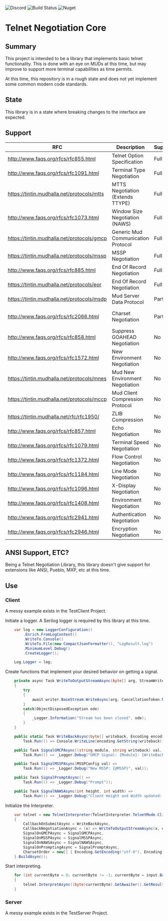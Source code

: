 ![Discord](https://img.shields.io/discord/1193672869104861195) ![Build Status](https://img.shields.io/github/actions/workflow/status/HarryCordewener/TelnetNegotiationCore/dotnet) ![Nuget](https://img.shields.io/nuget/dt/TelnetNegotiationCore)


# Telnet Negotiation Core
## Summary
This project is intended to be a library that implements basic telnet functionality. 
This is done with an eye on MUDs at this time, but may improve to support more terminal capabilities as time permits.

At this time, this repository is in a rough state and does not yet implement some common modern code standards. 

## State
This library is in a state where breaking changes to the interface are expected.

## Support
| RFC                                         | Description                        | Supported  | Comments           |
| ------------------------------------------- | ---------------------------------- |------------| ------------------ |
| http://www.faqs.org/rfcs/rfc855.html        | Telnet Option Specification        | Full       |                    |
| http://www.faqs.org/rfcs/rfc1091.html       | Terminal Type Negotiation          | Full       |                    |
| https://tintin.mudhalla.net/protocols/mtts  | MTTS Negotiation (Extends TTYPE)   | Full       |                    |
| http://www.faqs.org/rfcs/rfc1073.html       | Window Size Negotiation (NAWS)     | Full       |                    |
| https://tintin.mudhalla.net/protocols/gmcp  | Generic Mud Communication Protocol | Full       |                    |
| https://tintin.mudhalla.net/protocols/mssp  | MSSP Negotiation                   | Full       | Untested           |
| http://www.faqs.org/rfcs/rfc885.html        | End Of Record Negotiation          | Full       | Untested           | 
| https://tintin.mudhalla.net/protocols/eor   | End Of Record Negotiation          | Full       | Untested           |
| https://tintin.mudhalla.net/protocols/msdp  | Mud Server Data Protocol           | Partial    | Planned            |
| http://www.faqs.org/rfcs/rfc2066.html       | Charset Negotiation                | Partial    | No TTABLE support  |
| http://www.faqs.org/rfcs/rfc858.html        | Suppress GOAHEAD Negotiation       | No         | Planned            |
| http://www.faqs.org/rfcs/rfc1572.html       | New Environment Negotiation        | No         | Planned            |
| https://tintin.mudhalla.net/protocols/mnes  | Mud New Environment Negotiation    | No         | Planned            |
| https://tintin.mudhalla.net/protocols/mccp  | Mud Client Compression Protocol 	 | No         | Rejects            |
| https://tintin.mudhalla.net/rfc/rfc1950/    | ZLIB Compression                   | No         | Rejects            |
| http://www.faqs.org/rfcs/rfc857.html        | Echo Negotiation                   | No         | Rejects            |
| http://www.faqs.org/rfcs/rfc1079.html       | Terminal Speed Negotiation         | No         | Rejects            |
| http://www.faqs.org/rfcs/rfc1372.html       | Flow Control Negotiation           | No         | Rejects            |
| http://www.faqs.org/rfcs/rfc1184.html       | Line Mode Negotiation              | No         | Rejects            |
| http://www.faqs.org/rfcs/rfc1096.html       | X-Display Negotiation              | No         | Rejects            |
| http://www.faqs.org/rfcs/rfc1408.html       | Environment Negotiation            | No         | Rejects            | 
| http://www.faqs.org/rfcs/rfc2941.html       | Authentication Negotiation         | No         | Rejects            |
| http://www.faqs.org/rfcs/rfc2946.html       | Encryption Negotiation             | No         | Rejects            |

## ANSI Support, ETC?
Being a Telnet Negotiation Library, this library doesn't give support for extensions like ANSI, Pueblo, MXP, etc at this time.

## Use 
### Client
A messy example exists in the TestClient Project.

Initiate a logger. A Serilog logger is required by this library at this time.
```csharp
	var log = new LoggerConfiguration()
		.Enrich.FromLogContext()
		.WriteTo.Console()
		.WriteTo.File(new CompactJsonFormatter(), "LogResult.log")
		.MinimumLevel.Debug()
		.CreateLogger();

	Log.Logger = log;
```

Create functions that implement your desired behavior on getting a signal.
```csharp
	private async Task WriteToOutputStreamAsync(byte[] arg, StreamWriter writer)
	{
		try 
		{ 
			await writer.BaseStream.WriteAsync(arg, CancellationToken.None);
		}
		catch(ObjectDisposedException ode)
		{
			_Logger.Information("Stream has been closed", ode);
		}
	}

	public static Task WriteBackAsync(byte[] writeback, Encoding encoding) =>
		Task.Run(() => Console.WriteLine(encoding.GetString(writeback)));

	public Task SignalGMCPAsync((string module, string writeback) val, Encoding encoding) =>
		Task.Run(() => _Logger.Debug("GMCP Signal: {Module}: {WriteBack}", val.module, val.writeback));

	public Task SignalMSSPAsync(MSSPConfig val) =>
		Task.Run(() => _Logger.Debug("New MSSP: {@MSSP}", val));

	public Task SignalPromptAsync() =>
		Task.Run(() => _Logger.Debug("Prompt"));

	public Task SignalNAWSAsync(int height, int width) => 
		Task.Run(() => _Logger.Debug("Client Height and Width updated: {Height}x{Width}", height, width));
```

Initialize the Interpreter.
```csharp
	var telnet = new TelnetInterpreter(TelnetInterpreter.TelnetMode.Client, _Logger.ForContext<TelnetInterpreter>())
	{
		CallbackOnSubmitAsync = WriteBackAsync,
		CallbackNegotiationAsync = (x) => WriteToOutputStreamAsync(x, output),
		SignalOnGMCPAsync = SignalGMCPAsync,
		SignalOnMSSPAsync = SignalMSSPAsync,
		SignalOnNAWSAsync = SignalNAWSAsync,
		SignalOnPromptingAsync = SignalPromptAsync,
		CharsetOrder = new[] { Encoding.GetEncoding("utf-8"), Encoding.GetEncoding("iso-8859-1") }
	}.BuildAsync();
```

Start interpreting.
```csharp
	for (int currentByte = 0; currentByte != -1; currentByte = input.BaseStream.ReadByte())
	{
		telnet.InterpretAsync((byte)currentByte).GetAwaiter().GetResult();
	}
```

### Server
A messy example exists in the TestServer Project.